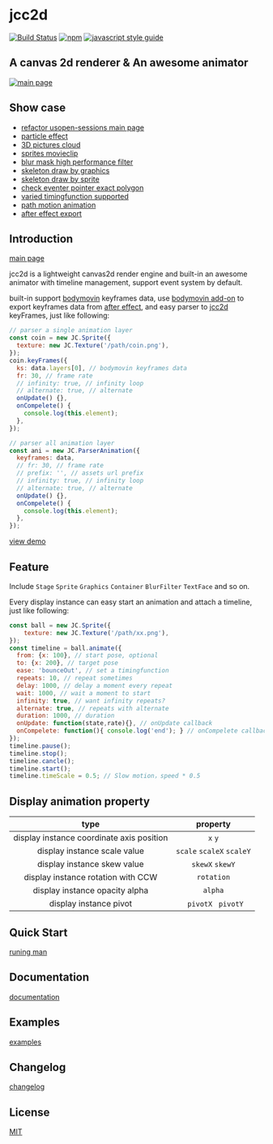 # jcc2d
[![Build Status](https://img.shields.io/travis/jasonChen1982/jcc2d.svg?style=flat-square)](https://travis-ci.org/jasonChen1982/jcc2d)
[![npm](https://img.shields.io/npm/v/jcc2d.svg?style=flat-square)](https://jasonchen1982.github.io/jcc2d/)
[![javascript style guide](https://img.shields.io/badge/code_style-google-brightgreen.svg)](https://google.github.io/styleguide/jsguide.html)


A canvas 2d renderer & An awesome animator
---
[![main page][main-page]][jcc2d]

## Show case
* [refactor usopen-sessions main page][jcc2d]
* [particle effect][particle]
* [3D pictures cloud][zIndex-demo]
* [sprites movieclip][movieclip]
* [blur mask high performance filter][blur-mask]
* [skeleton draw by graphics][skeleton-graphics]
* [skeleton draw by sprite][skeleton-sprite]
* [check eventer pointer exact polygon][event-exact-polygon]
* [varied timingfunction supported][varied-timingfunction]
* [path motion animation][path-motion]
* [after effect export][ae-export]

## Introduction
[main page][jcc2d]

jcc2d is a lightweight canvas2d render engine and built-in an awesome animator with timeline management, support event system by default.

built-in support [bodymovin][bodymovin] keyframes data, use [bodymovin add-on][bodymovin-add-on] to export keyframes data from [after effect][ae], and easy parser to [jcc2d][jcc2d] keyFrames, just like following:

```js
// parser a single animation layer
const coin = new JC.Sprite({
  texture: new JC.Texture('/path/coin.png'),
});
coin.keyFrames({
  ks: data.layers[0], // bodymovin keyframes data
  fr: 30, // frame rate
  // infinity: true, // infinity loop
  // alternate: true, // alternate
  onUpdate() {},
  onCompelete() {
    console.log(this.element);
  },
});

// parser all animation layer
const ani = new JC.ParserAnimation({
  keyframes: data,
  // fr: 30, // frame rate
  // prefix: '', // assets url prefix
  // infinity: true, // infinity loop
  // alternate: true, // alternate
  onUpdate() {},
  onCompelete() {
    console.log(this.element);
  },
});

```

[view demo][ae-export]

## Feature

Include `Stage` `Sprite` `Graphics` `Container` `BlurFilter` `TextFace` and so on.

Every display instance can easy start an animation and attach a timeline, just like following:

```javascript
const ball = new JC.Sprite({
    texture: new JC.Texture('/path/xx.png'),
});
const timeline = ball.animate({
  from: {x: 100}, // start pose, optional
  to: {x: 200}, // target pose
  ease: 'bounceOut', // set a timingfunction
  repeats: 10, // repeat sometimes
  delay: 1000, // delay a moment every repeat
  wait: 1000, // wait a moment to start
  infinity: true, // want infinity repeats?
  alternate: true, // repeats with alternate
  duration: 1000, // duration
  onUpdate: function(state,rate){}, // onUpdate callback
  onCompelete: function(){ console.log('end'); } // onCompelete callback
});
timeline.pause();
timeline.stop();
timeline.cancle();
timeline.start();
timeline.timeScale = 0.5; // Slow motion，speed * 0.5
```

## Display animation property

|                   type                   |         property          |
| :--------------------------------------: | :-----------------------: |
| display instance coordinate axis position |          `x` `y`          |
|       display instance scale value       | `scale` `scaleX` `scaleY` |
|       display instance skew value        |      `skewX` `skewY`      |
|    display instance rotation with CCW    |        `rotation`         |
|      display instance opacity alpha      |          `alpha`          |
|          display instance pivot          |    ` pivotX` ` pivotY`    |




## Quick Start
[runing man][quick-start]

## Documentation
 [documentation][documentation]

## Examples
 [examples][examples]

## Changelog

[changelog][change-log]

## License

[MIT](http://opensource.org/licenses/MIT)

[main-page]:https://jasonchen1982.github.io/jcc2d/static/images/main-page.png "main page"
[jcc2d]:https://jasonchen1982.github.io/jcc2d/ "jcc2d main page"
[documentation]:https://jasonchen1982.github.io/jcc2d/docs "jcc2d documention page"
[examples]:https://jasonchen1982.github.io/jcc2d/examples "jcc2d examples page"
[particle]:https://jasonchen1982.github.io/jcc2d/examples/ "Particle effect"
[zIndex-demo]:https://jasonchen1982.github.io/jcc2d/examples/#demo_zIndex_bitmap "3D pictures cloud used zIndex"
[movieclip]:https://jasonchen1982.github.io/jcc2d/examples/#demo_frames_sprite "sprites movieclip"
[blur-mask]:https://jasonchen1982.github.io/jcc2d/examples/#demo_filter_blur "blur mask high performance filter"
[skeleton-graphics]:https://jasonchen1982.github.io/jcc2d/examples/#demo_skeleton_graphics "skeleton draw by graphics"
[skeleton-sprite]:https://jasonchen1982.github.io/jcc2d/examples/#demo_skeleton_sprite "skeleton draw by sprite"
[event-exact-polygon]:https://jasonchen1982.github.io/jcc2d/examples/#demo_interactive_boundPrecise "check eventer pointer exact polygon"
[varied-timingfunction]:https://jasonchen1982.github.io/jcc2d/examples/#demo_timingfunction_allInOne "varied timingfunction supported"
[path-motion]:https://jasonchen1982.github.io/jcc2d/examples/#demo_animation_motion "path motion animation"
[quick-start]:http://codepen.io/JasonChen1982/pen/grJzmz?editors=0010 "quick start demo"
[ae-export]:https://jasonchen1982.github.io/jcc2d/examples/#demo_animation_keyFrames2 "after effect export"
[bodymovin]:https://github.com/bodymovin/bodymovin "bodymovin github"
[bodymovin-add-on]:https://creative.adobe.com/addons/products/12557#.WPRdl1N94o8 "bodymovin add-on"
[change-log]:https://github.com/jasonChen1982/jcc2d/blob/master/Changelog.md "change log"
[ae]:http://www.adobe.com/cn/products/aftereffects.html "ae"
